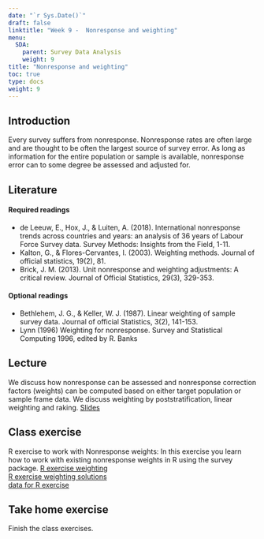 ```yaml
---
date: "`r Sys.Date()`"
draft: false
linktitle: "Week 9 -  Nonresponse and weighting"
menu:
  SDA:
    parent: Survey Data Analysis
    weight: 9
title: "Nonresponse and weighting"
toc: true
type: docs
weight: 9
---
```


## Introduction

Every survey suffers from nonresponse. Nonresponse rates are often large and are thought to be often the largest source of survey error. As long as information for the entire population or sample is available, nonresponse error can to some degree be assessed and adjusted for.

## Literature

#### Required readings

- de Leeuw, E., Hox, J., & Luiten, A. (2018). International nonresponse trends across countries and years: an analysis of 36 years of Labour Force Survey data. Survey Methods: Insights from the Field, 1-11.
- Kalton, G., & Flores-Cervantes, I. (2003). Weighting methods. Journal of official statistics, 19(2), 81.
- Brick, J. M. (2013). Unit nonresponse and weighting adjustments: A critical review. Journal of Official Statistics, 29(3), 329-353.

#### Optional readings

- Bethlehem, J. G., & Keller, W. J. (1987). Linear weighting of sample survey data. Journal of official Statistics, 3(2), 141-153.
- Lynn (1996) Weighting for nonresponse. Survey and Statistical Computing 1996, edited by R. Banks

## Lecture
We discuss how nonresponse can be assessed and nonresponse correction factors (weights) can be computed based on either target population or sample frame data. We discuss weighting by poststratification, linear weighting and raking. 
[Slides](/files/SDA/week9/lecture_week_44.pdf)  

## Class exercise
R exercise to work with Nonresponse weights: In this exercise you learn how to work with existing nonresponse weights in R using the survey package.
[R exercise weighting](/files/SDA/week9/class_exercise_week_9.pdf)  
[R exercise weighting solutions](/files/SDA/week9/class_exercise_week_9_answers.Rmd)  
[data for R exercise](/files/SDA/week9/ESSR5_HUSK.RDS)  

## Take home exercise

Finish the class exercises.


